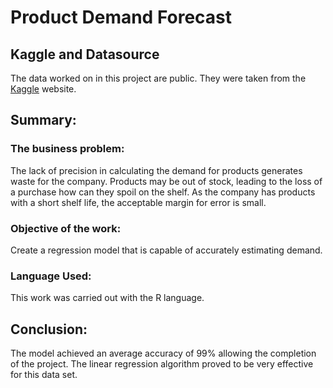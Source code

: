# Product Demand Forecast

## Kaggle and Datasource

The data worked on in this project are public. They were taken from the [Kaggle](https://www.kaggle.com/c/grupo-bimbo-inventory-demand/data) website.

## Summary:

### The business problem:

The lack of precision in calculating the demand for products generates waste for the company. Products may be out of stock, leading to the loss of a purchase how can they spoil on the shelf. As the company has products with a short shelf life, the acceptable margin for error is small.

### Objective of the work:

Create a regression model that is capable of accurately estimating demand.

### Language Used:

This work was carried out with the R language.

## Conclusion:

The model achieved an average accuracy of 99% allowing the completion of the project. The linear regression algorithm proved to be very effective for this data set.